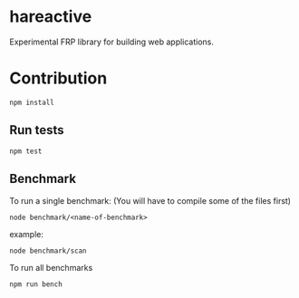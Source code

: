 # hareactive
Experimental FRP library for building web applications.


# Contribution

```
npm install
```

## Run tests

```
npm test
```

## Benchmark
To run a single benchmark: (You will have to compile some of the files first)
```
node benchmark/<name-of-benchmark>
```


example:
```
node benchmark/scan
```


To run all benchmarks
```
npm run bench
```
